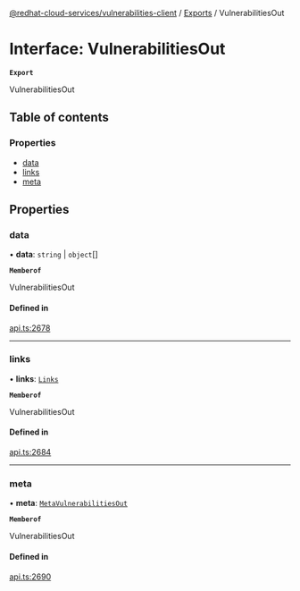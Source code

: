 [@redhat-cloud-services/vulnerabilities-client](../README.md) / [Exports](../modules.md) / VulnerabilitiesOut

# Interface: VulnerabilitiesOut

**`Export`**

VulnerabilitiesOut

## Table of contents

### Properties

- [data](VulnerabilitiesOut.md#data)
- [links](VulnerabilitiesOut.md#links)
- [meta](VulnerabilitiesOut.md#meta)

## Properties

### data

• **data**: `string` \| `object`[]

**`Memberof`**

VulnerabilitiesOut

#### Defined in

[api.ts:2678](https://github.com/RedHatInsights/javascript-clients/blob/main/packages/vulnerabilities/api.ts#L2678)

___

### links

• **links**: [`Links`](Links.md)

**`Memberof`**

VulnerabilitiesOut

#### Defined in

[api.ts:2684](https://github.com/RedHatInsights/javascript-clients/blob/main/packages/vulnerabilities/api.ts#L2684)

___

### meta

• **meta**: [`MetaVulnerabilitiesOut`](MetaVulnerabilitiesOut.md)

**`Memberof`**

VulnerabilitiesOut

#### Defined in

[api.ts:2690](https://github.com/RedHatInsights/javascript-clients/blob/main/packages/vulnerabilities/api.ts#L2690)
